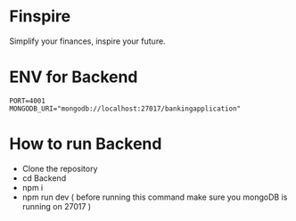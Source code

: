 # Finspire

Simplify your finances, inspire your future.

# ENV for Backend

```
PORT=4001
MONGODB_URI="mongodb://localhost:27017/bankingapplication"
```
# How to run Backend
- Clone the repository
- cd Backend
- npm i
- npm run dev  ( before running this command make sure you mongoDB is running on 27017 )
